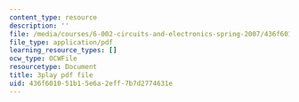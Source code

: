 ```yaml
---
content_type: resource
description: ''
file: /media/courses/6-002-circuits-and-electronics-spring-2007/436f601051b15e6a2eff7b7d2774631e_TXJIhDHtHSI.pdf
file_type: application/pdf
learning_resource_types: []
ocw_type: OCWFile
resourcetype: Document
title: 3play pdf file
uid: 436f6010-51b1-5e6a-2eff-7b7d2774631e
---
```

